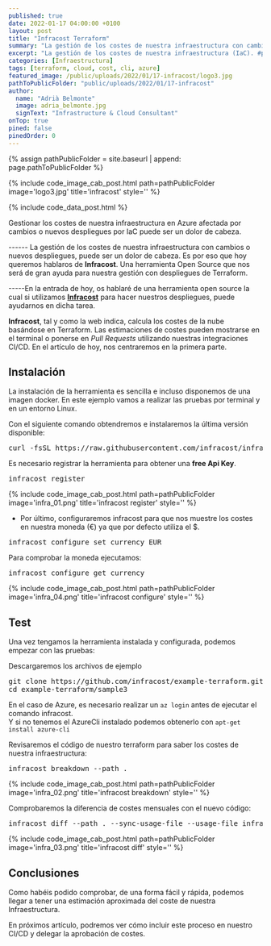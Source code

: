 ```yaml
---
published: true
date: 2022-01-17 04:00:00 +0100
layout: post
title: "Infracost Terraform"
summary: "La gestión de los costes de nuestra infraestructura con cambios o nuevos despliegues, puede ser un dolor de cabeza. Conoce la solución que desde Tokiota te presentamos, Infracost."
excerpt: "La gestión de los costes de nuestra infraestructura (IaC). #post #azure #terraform #cost"
categories: [Infraestructura]
tags: [terraform, cloud, cost, cli, azure]
featured_image: /public/uploads/2022/01/17-infracost/logo3.jpg
pathToPublicFolder: "public/uploads/2022/01/17-infracost"
author:
  name: "Adrià Belmonte"
  image: adria_belmonte.jpg
  signText: "Infrastructure & Cloud Consultant"
onTop: true
pined: false
pinedOrder: 0
---
```


{% assign pathPublicFolder = site.baseurl | append: page.pathToPublicFolder %}

{% include code_image_cab_post.html path=pathPublicFolder
image='logo3.jpg'
title='infracost'
style=''
%}

{% include
code_data_post.html
%}

Gestionar los costes de nuestra infraestructura en Azure afectada por cambios o nuevos despliegues por IaC puede ser un dolor de cabeza.

------ La gestión de los costes de nuestra  infraestructura con cambios o nuevos despliegues, puede ser un dolor de cabeza.
Es por eso que hoy queremos hablaros de **Infracost**. Una herramienta Open Source que nos será de gran ayuda para nuestra gestión con despliegues de Terraform. 

-----En la entrada de hoy, os hablaré de una herramienta open source la cual si utilizamos **[Infracost](https://www.infracost.io/)** para hacer nuestros despliegues, puede ayudarnos en dicha tarea.

**Infracost**, tal y como la web indica, calcula los costes de la nube basándose en Terraform. Las estimaciones de costes pueden mostrarse en el terminal o ponerse en *Pull Requests* utilizando nuestras integraciones CI/CD.
En el artículo de hoy, nos centraremos en la primera parte.


## Instalación
La instalación de la herramienta es sencilla e incluso disponemos de una imagen docker. En este ejemplo vamos a realizar las pruebas por terminal y en un entorno Linux.

Con el siguiente comando obtendremos e instalaremos la última versión disponible:
<pre data-enlighter-language="csharp">
curl -fsSL https://raw.githubusercontent.com/infracost/infracost/master/scripts/install.sh | sh
</pre>

Es necesario registrar la herramienta para obtener una **free Api Key**.
<pre data-enlighter-language="csharp">
infracost register
</pre>

{% include code_image_cab_post.html path=pathPublicFolder
image='infra_01.png'
title='infracost register'
style=''
%}

- Por último, configuraremos infracost para que nos muestre los costes en nuestra moneda (€) ya que por defecto utiliza el $.
<pre data-enlighter-language="shell">
infracost configure set currency EUR
</pre>

Para comprobar la moneda ejecutamos:
<pre data-enlighter-language="shell">
infracost configure get currency 
</pre>

{% include code_image_cab_post.html path=pathPublicFolder
image='infra_04.png'
title='infracost configure'
style=''
%}

## Test
Una vez tengamos la herramienta instalada y configurada, podemos empezar con las pruebas:

Descargaremos los archivos de ejemplo
<pre data-enlighter-language="shell">
git clone https://github.com/infracost/example-terraform.git
cd example-terraform/sample3
</pre>

En el caso de Azure, es necesario realizar un `az login` antes de ejecutar el comando infracost.
<br/>Y si no tenemos el AzureCli instalado podemos obtenerlo con `apt-get install azure-cli`

Revisaremos el código de nuestro terraform para saber los costes de nuestra infraestructura:
<pre data-enlighter-language="shell">
infracost breakdown --path .
</pre>

{% include code_image_cab_post.html path=pathPublicFolder
image='infra_02.png'
title='infracost breakdown'
style=''
%}

Comprobaremos la diferencia de costes mensuales con el nuevo código:
<pre data-enlighter-language="shell">
infracost diff --path . --sync-usage-file --usage-file infracost-usage.yml
</pre>

{% include code_image_cab_post.html path=pathPublicFolder
image='infra_03.png'
title='infracost diff'
style=''
%}

## Conclusiones
Como habéis podido comprobar, de una forma fácil y rápida, podemos llegar a tener una estimación aproximada del coste de nuestra Infraestructura.

En próximos artículo, podremos ver cómo incluir este proceso en nuestro CI/CD y delegar la aprobación de costes.


